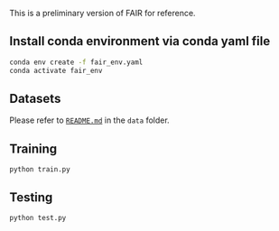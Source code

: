 This is a preliminary version of FAIR for reference. 
## Install conda environment via conda yaml file
```bash
conda env create -f fair_env.yaml
conda activate fair_env
```

## Datasets
Please refer to [`README.md`](./data/README.md) in the `data` folder.


## Training

```
python train.py
```

## Testing

```
python test.py
```

